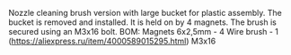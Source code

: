 Nozzle cleaning brush version with large bucket for plastic assembly.
The bucket is removed and installed. It is held on by 4 magnets.
The brush is secured using an M3x16 bolt.
BOM:
Magnets 6x2,5mm - 4
Wire brush - 1 (https://aliexpress.ru/item/4000589015295.html)
M3x16

